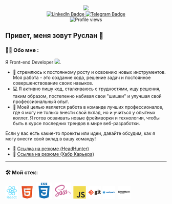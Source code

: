 

<div id="header" align="center">
  <img src="https://media.giphy.com/media/cg5FwpvDmhIcM/giphy.gif" width="250"/>
</div>

<div id="badges" align="center">
  <a href="https://www.linkedin.com/in/руслан-роткин-a38342151">
    <img src="https://img.shields.io/badge/LinkedIn-blue?logo=linkedin&logoColor=white&style=for-the-badge" alt="LinkedIn Badge"/>
  </a>
  
  <a href="https://t.me/rust_rr" >
    <img src="https://img.shields.io/badge/Telegram-blue?logo=Telegram&logoColor=white&style=for-the-badge" alt="Telegram Badge"/>
  </a>
</div>

<div id="counter" align="center">
  <img src="https://komarev.com/ghpvc/?username=rust007-91&style=flat-square&color=blue" alt="Profile views"/>
</div>

<h2>
  Привет, меня зовут Руслан 👋
</h2>

### :man_technologist: Обо мне :
Я Front-end Developer <img src="https://media.giphy.com/media/WUlplcMpOCEmTGBtBW/giphy.gif" width="30">.
- :dart: стремлюсь к постоянному росту и освоению новых инструментов. Моя работа - это создание кода, решение задач и постоянное совершенствование своих навыков.
- :computer: Я активно пишу код, сталкиваюсь с трудностями, ищу решения, таким образом, постепенно набивая свои "шишки" и улучшая свой профессиональный опыт.
- 🔭 Моей целью является работа в команде лучших профессионалов, где я могу не только внести свой вклад, но и учиться у опытных коллег. Я готов осваивать новые фреймворки и технологии, чтобы быть в курсе последних трендов в мире веб-разработки.

Если у вас есть какие-то проекты или идеи, давайте обсудим, как я могу внести свой вклад в вашу команду!
- :memo: [Ссылка на резюме (HeadHunter)](https://spb.hh.ru/resume/52cbf857ff0b20ffa50039ed1f656c53794638)
- :memo: [Ссылка на резюме (Хабр Карьера)](https://career.habr.com/rotkin91)
---


### :hammer_and_wrench: Мой стек:
<div>
  <img src="https://github.com/devicons/devicon/blob/master/icons/react/react-original-wordmark.svg" title="React" alt="React" width="40" height="40"/>&nbsp;
  <img src="https://github.com/devicons/devicon/blob/master/icons/html5/html5-original.svg" title="HTML5" alt="HTML" width="40" height="40"/>&nbsp;
  <img src="https://github.com/devicons/devicon/blob/master/icons/css3/css3-plain-wordmark.svg"  title="CSS3" alt="CSS" width="50" height="50"/>&nbsp;
  <img src="https://raw.githubusercontent.com/devicons/devicon/1119b9f84c0290e0f0b38982099a2bd027a48bf1/icons/sass/sass-original.svg"  title="SASS" alt="SASS" width="50" height="50"/>&nbsp;
  <img src="https://github.com/devicons/devicon/blob/master/icons/javascript/javascript-original.svg" title="JavaScript" alt="JavaScript" width="40" height="40"/>&nbsp;
  <img src="https://github.com/devicons/devicon/blob/master/icons/git/git-original-wordmark.svg" title="Git" alt="Git" width="40" height="40"/>
  <img src="https://raw.githubusercontent.com/devicons/devicon/1119b9f84c0290e0f0b38982099a2bd027a48bf1/icons/webpack/webpack-original-wordmark.svg" title="webpack" alt="webpack" width="40" height="40"/>&nbsp;
  <img src="https://raw.githubusercontent.com/devicons/devicon/1119b9f84c0290e0f0b38982099a2bd027a48bf1/icons/webstorm/webstorm-original-wordmark.svg" title="webstorm" alt="webstorm" width="40" height="40"/>&nbsp;
</div>




<!--
**rust007-91/rust007-91** is a ✨ _special_ ✨ repository because its `README.md` (this file) appears on your GitHub profile.
